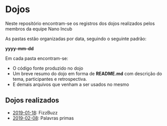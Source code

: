 # Dojos

Neste repositório encontram-se os registros dos dojos realizados pelos membros da equipe Nano Incub

As pastas estão organizadas por data, seguindo o seguinte padrão:

**yyyy-mm-dd**

Em cada pasta encontram-se:

* O código fonte produzido no dojo
* Um breve resumo do dojo em forma de **README.md** com descrição do tema, participantes e retrospectiva.
* E demais arquivos que venham a ser usados no mesmo

## Dojos realizados

* [2019-01-18](2019-01-18): FizzBuzz
* [2019-02-08](2019-02-08): Palavras primas